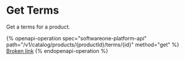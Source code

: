 # Get Terms

Get a terms for a product.

{% openapi-operation spec="softwareone-platform-api" path="/v1/catalog/products/{productId}/terms/{id}" method="get" %}
[Broken link](broken-reference)
{% endopenapi-operation %}
